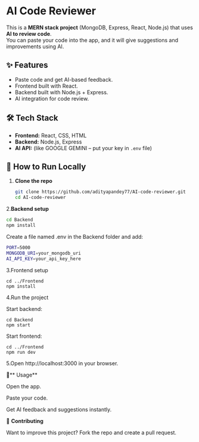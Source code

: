 # AI Code Reviewer

This is a **MERN stack project** (MongoDB, Express, React, Node.js) that uses **AI to review code**.  
You can paste your code into the app, and it will give suggestions and improvements using AI.

## ✨ Features
- Paste code and get AI-based feedback.
- Frontend built with React.
- Backend built with Node.js + Express.
- AI integration for code review.

## 🛠️ Tech Stack
- **Frontend:** React, CSS, HTML  
- **Backend:** Node.js, Express  
- **AI API:** (like GOOGLE GEMINI – put your key in `.env` file)

## 🚀 How to Run Locally

1. **Clone the repo**
   ```bash
   git clone https://github.com/adityapandey77/AI-code-reviewer.git
   cd AI-code-reviewer

2.**Backend setup**
  ```bash
cd Backend
npm install
```


Create a file named .env in the Backend folder and add:
```bash
PORT=5000
MONGODB_URI=your_mongodb_uri
AI_API_KEY=your_api_key_here
```

3.Frontend setup
```
cd ../Frontend
npm install
```

4.Run the project

Start backend:
```
cd Backend
npm start
```

Start frontend:
```
cd ../Frontend
npm run dev
```

5.Open http://localhost:3000
 in your browser.

📖** Usage**

Open the app.

Paste your code.

Get AI feedback and suggestions instantly.

🤝 **Contributing**

Want to improve this project? Fork the repo and create a pull request.
